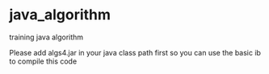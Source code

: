 # java_algorithm
training java algorithm

Please add algs4.jar in your java class path first
so you can use the basic ib to  compile this code
